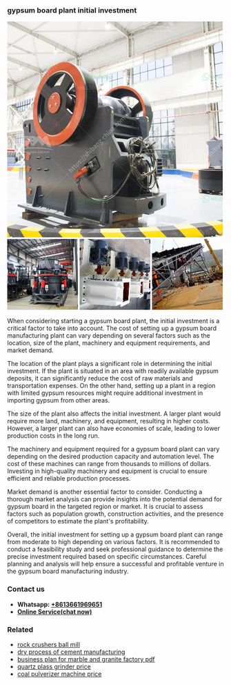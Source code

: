 <h3>gypsum board plant initial investment</h3><img src='1706768240.jpg' alt=''><p>When considering starting a gypsum board plant, the initial investment is a critical factor to take into account. The cost of setting up a gypsum board manufacturing plant can vary depending on several factors such as the location, size of the plant, machinery and equipment requirements, and market demand.</p><p>The location of the plant plays a significant role in determining the initial investment. If the plant is situated in an area with readily available gypsum deposits, it can significantly reduce the cost of raw materials and transportation expenses. On the other hand, setting up a plant in a region with limited gypsum resources might require additional investment in importing gypsum from other areas.</p><p>The size of the plant also affects the initial investment. A larger plant would require more land, machinery, and equipment, resulting in higher costs. However, a larger plant can also have economies of scale, leading to lower production costs in the long run.</p><p>The machinery and equipment required for a gypsum board plant can vary depending on the desired production capacity and automation level. The cost of these machines can range from thousands to millions of dollars. Investing in high-quality machinery and equipment is crucial to ensure efficient and reliable production processes.</p><p>Market demand is another essential factor to consider. Conducting a thorough market analysis can provide insights into the potential demand for gypsum board in the targeted region or market. It is crucial to assess factors such as population growth, construction activities, and the presence of competitors to estimate the plant's profitability.</p><p>Overall, the initial investment for setting up a gypsum board plant can range from moderate to high depending on various factors. It is recommended to conduct a feasibility study and seek professional guidance to determine the precise investment required based on specific circumstances. Careful planning and analysis will help ensure a successful and profitable venture in the gypsum board manufacturing industry.</p><h3>Contact us</h3><ul><li><strong>Whatsapp:&nbsp;<a href="https://wa.me/8613661969651">+8613661969651</a></strong></li><li><a href="https://swt.shibang-china.com/?git&amp;zhl&amp;gypsum board plant initial investment"><strong>Online Service(chat now)</strong></a></li></ul><h3>Related</h3><ul><li><a href='rock crushers ball mill.md'>rock crushers ball mill</a></li><li><a href='dry process of cement manufacturing.md'>dry process of cement manufacturing</a></li><li><a href='business plan for marble and granite factory pdf.md'>business plan for marble and granite factory pdf</a></li><li><a href='quartz plass grinder price.md'>quartz plass grinder price</a></li><li><a href='coal pulverizer machine price.md'>coal pulverizer machine price</a></li></ul>